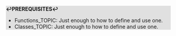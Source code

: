 <div style="margin:2em; background-color: #e0e0e0;">

<strong>↩PREREQUISITES↩</strong>

 * Functions_TOPIC: Just enough to how to define and use one.
 * Classes_TOPIC: Just enough to how to define and use one.

</div>

